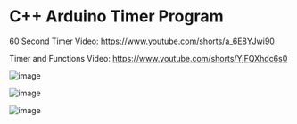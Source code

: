 # C++ Arduino Timer Program

60 Second Timer Video:
https://www.youtube.com/shorts/a_6E8YJwi90

Timer and Functions Video:
https://www.youtube.com/shorts/YjFQXhdc6s0 

![image](https://github.com/Mike11199/arduino_timer_program/assets/91037796/29c2949a-68c8-4b01-8518-03dd9bf6e833)


![image](https://github.com/Mike11199/CPP-Arduino-Timer-Program/assets/91037796/c5b44e9c-3e06-4f21-ac85-a9ad6aec3e7b)


![image](https://github.com/Mike11199/arduino_timer_program/assets/91037796/5c286558-a6f9-402d-a940-fd52a5df6ba5)
